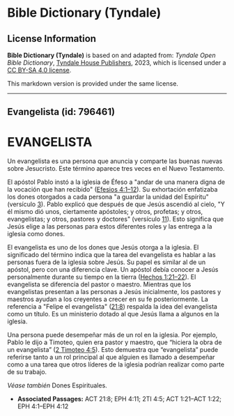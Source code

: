 # Bible Dictionary (Tyndale)

## License Information

**Bible Dictionary (Tyndale)** is based on and adapted from: _Tyndale Open Bible Dictionary_, [Tyndale House Publishers](https://tyndaleopenresources.com/), 2023, which is licensed under a [CC BY-SA 4.0 license](https://creativecommons.org/licenses/by-sa/4.0/legalcode.en).

This markdown version is provided under the same license.



--------------------------------

## Evangelista (id: 796461)

EVANGELISTA
===========

Un evangelista es una persona que anuncia y comparte las buenas nuevas sobre Jesucristo. Este término aparece tres veces en el Nuevo Testamento.

El apóstol Pablo instó a la iglesia de Éfeso a "andar de una manera digna de la vocación que han recibido" ([Efesios 4:1–12](https://ref.ly/Eph4:1-Eph4:12)). Su exhortación enfatizaba los dones otorgados a cada persona "a guardar la unidad del Espíritu" (versículo [3](https://ref.ly/Eph4:3)). Pablo explicó que después de que Jesús ascendió al cielo, "Y él  mismo dió unos, ciertamente apóstoles; y otros, profetas; y otros, evangelistas; y otros, pastores y doctores" (versículo [11](https://ref.ly/Eph4:11)). Esto significa que Jesús elige a las personas para estos diferentes roles y las entrega a la iglesia como dones.

El evangelista es uno de los dones que Jesús otorga a la iglesia. El significado del término indica que la tarea del evangelista es hablar a las personas fuera de la iglesia sobre Jesús. Su papel es similar al de un apóstol, pero con una diferencia clave. Un apóstol debía conocer a Jesús personalmente durante su tiempo en la tierra ([Hechos 1:21–22](https://ref.ly/Acts1:21-Acts1:22)). El evangelista se diferencia del pastor o maestro. Mientras que los evangelistas presentan a las personas a Jesús inicialmente, los pastores y maestros ayudan a los creyentes a crecer en su fe posteriormente. La referencia a "Felipe el evangelista" ([21:8](https://ref.ly/Acts21:8)) respalda la idea del evangelista como un título. Es un ministerio dotado al que Jesús llama a algunos en la iglesia.

Una persona puede desempeñar más de un rol en la iglesia. Por ejemplo, Pablo le dijo a Timoteo, quien era pastor y maestro, que “hiciera la obra de un evangelista” ([2 Timoteo 4:5](https://ref.ly/2Tim4:5)). Esto demuestra que “evangelista” puede referirse tanto a un rol principal al que alguien es llamado a desempeñar como a una tarea que otros líderes de la iglesia podrían realizar como parte de su trabajo.

*Véase también* Dones Espirituales.

* **Associated Passages:** ACT 21:8; EPH 4:11; 2TI 4:5; ACT 1:21–ACT 1:22; EPH 4:1–EPH 4:12

